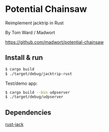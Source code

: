 # Potential Chainsaw

Reimplement jacktrip in Rust

By Tom Ward / Madwort

https://github.com/madwort/potential-chainsaw

## Install & run

```bash
$ cargo build
$ ./target/debug/jacktrip-rust
```

Test/demo app:

```bash
$ cargo build --bin udpserver
$ ./target/debug/udpserver
```

## Dependencies 

[rust-jack](https://github.com/RustAudio/rust-jack)
